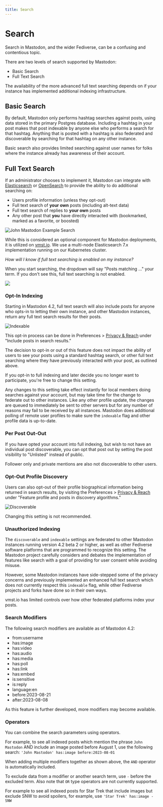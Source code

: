 ```yaml
---
title: Search
---
```


# Search

Search in Mastodon, and the wider Fediverse, can be a confusing and contentious topic.

There are two levels of search supported by Mastodon:

- Basic Search
- Full Text Search

The availability of the more advanced full text searching depends on if your instance has implemented additional indexing infrastructure.

## Basic Search

By default, Mastodon only performs hashtag searches against posts, using data stored in the primary Postgres database.
Including a hashtag in your post makes that post indexable by anyone else who performs a search for that hashtag.
Anything that is posted with a hashtag is also federated and discoverable by searching for that hashtag on any other instance.

Basic search also provides limited searching against user names for folks where the instance already has awareness of their account.

## Full Text Search

If an administrator chooses to implement it, Mastodon can integrate with [Elasticsearch](https://www.elastic.co/elasticsearch/) or [OpenSearch](https://opensearch.org) to provide the ability to do additional searching on:

- Users profile information (unless they opt-out)
- Full text search of **your own** posts (including alt-text data)
- Full text search of replies to **your own** posts
- Any other post that **you** have directly interacted with (bookmarked, marked as a favorite, or boosted)

![John Mastodon Example Search](/john-mastodon.jpg)

While this is considered an optional component for Mastodon deployments, it is utilized on [vmst.io](https://vmst.io).
We use a multi-node Elasticsearch 7.x implementation running on our Kubernetes cluster.

_How will I know if full text searching is enabled on my instance?_

When you start searching, the dropdown will say "Posts matching ..." your term.
If you don't see this, full text searching is not enabled.

![](/no-es-search.png)

### Opt-In Indexing

Starting in Mastodon 4.2, full text search will also include posts for anyone who opts-in to letting their own instance, and other Mastodon instances, return any full text search results for their posts.

![Indexable](/indexable.png)

This opt-in process can be done in Preferences > [Privacy & Reach](https://vmst.io/settings/privacy) under "Include posts in search results."

The decision to opt-in or out of this feature does not impact the ability of users to see your posts using a standard hashtag search, or other full text searching where they have previously interacted with your post, as outlined above.

If you opt-in to full indexing and later decide you no longer want to participate, you're free to change this setting.

Any changes to this setting take effect instantly for local members doing searches against your account, but may take time for the change to federate out to other instances.
Like any other profile update, the changes are queued to immediately be sent to other servers but for any number of reasons may fail to be received by all instances.
Mastodon does additional polling of remote user profiles to make sure the `indexable` flag and other profile data is up-to-date.

### Per Post Out-Out

If you have opted your account into full indexing, but wish to not have an individual post discoverable, you can opt that post out by setting the post visibility to "Unlisted" instead of public.

Follower only and private mentions are also not discoverable to other users.

### Opt-Out Profile Discovery

Users can also opt-out of their profile biographical information being returned in search results, by visiting the Preferences > [Privacy & Reach](https://vmst.io/settings/privacy) under "Feature profile and posts in discovery algorithms."

![Discoverable](/discoverable.png)

Changing this setting is not recommended.

### Unauthorized Indexing

The `discoverable` and `indexable` settings are federated to other Mastodon instances running version 4.2 beta 2 or higher, as well as other Fediverse software platforms that are programmed to recognize this setting.
The Mastodon project carefully considers and debates the implementation of features like search with a goal of providing for user consent while avoiding misuse.

However, some Mastodon instances have side-stepped some of the privacy concerns and previously implemented an enhanced full text search which does not currently respect this `indexable` flag, while other Fediverse projects and forks have done so in their own ways.

vmst.io has limited controls over how other federated platforms index your posts.

### Search Modifiers

The following search modifiers are available as of Mastodon 4.2:

- from:username
- has:image
- has:video
- has:audio
- has:media
- has:poll
- has:link
- has:embed
- is:sensitive
- is:reply
- language:en
- before:2023-08-21
- after:2023-08-08

As this feature is further developed, more modifiers may become available.

### Operators

You can combine the search parameters using operators.

For example, to see all indexed posts which mention the phrase `John Mastodon` AND include an image posted before August 1, use the following search: `'John Mastodon' has:image before:2023-08-01`

When adding multiple modifiers together as shown above, the `AND` operator is automatically included.

To exclude data from a modifier or another search term, use `-` before the excluded term.
Also note that `OR` type operators are not currently supported.

For example to see all indexed posts for Star Trek that include images but exclude SNW to avoid spoilers, for example, use `'Star Trek' has:image -SNW`
